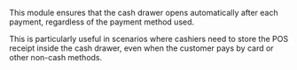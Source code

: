 This module ensures that the cash drawer opens automatically after each payment, regardless of the payment method used.

This is particularly useful in scenarios where cashiers need to store the POS receipt inside the cash drawer, even when the customer pays by card or other non-cash methods.